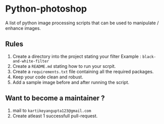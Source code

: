 # Python-photoshop
A list of python image processing scripts that can be used to manipulate / enhance images.


## Rules 
1. Create a directory into the project stating your filter Example : `black-and-white-filter`
2. Create a `README.md` stating how to run your scrpit.
3. Create a `requirements.txt` file containing all the required packages.
4. Keep your code clean and robust.
5. Add a sample image before and after running the script.


## Want to become a maintainer ?
1. mail to `kartikeyangupta123@gmail.com`
2. Create atleast 1 successfull pull-request. 